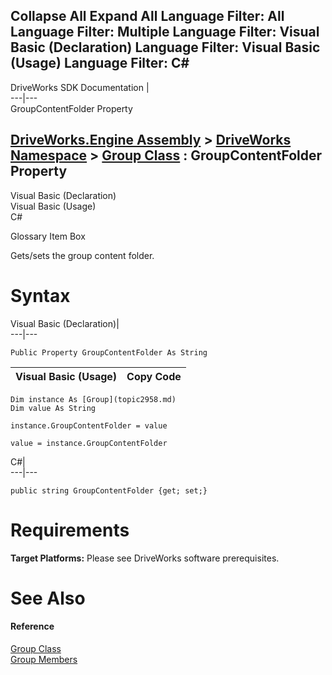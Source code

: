 Collapse All Expand All Language Filter: All  Language Filter: Multiple  Language Filter: Visual Basic (Declaration) Language Filter: Visual Basic (Usage) Language Filter: C#  
---  
DriveWorks SDK Documentation  |   
---|---  
GroupContentFolder Property   
  
[DriveWorks.Engine Assembly](topic2156.md) > [DriveWorks Namespace](topic2159.md) > [Group Class](topic2958.md) : GroupContentFolder Property  
---  
  
Visual Basic (Declaration)    
Visual Basic (Usage)    
C# 

Glossary Item Box

Gets/sets the group content folder. 

# Syntax

Visual Basic (Declaration)|   
---|---  
      
    
    Public Property GroupContentFolder As String  
  
Visual Basic (Usage)| Copy Code  
---|---  
      
    
    Dim instance As [Group](topic2958.md)
    Dim value As String
     
    instance.GroupContentFolder = value
     
    value = instance.GroupContentFolder  
  
C#|   
---|---  
      
    
    public string GroupContentFolder {get; set;}  
  
# Requirements

**Target Platforms:** Please see DriveWorks software prerequisites.

# See Also

#### Reference

[Group Class](topic2958.md)   
[Group Members](topic2959.md)



